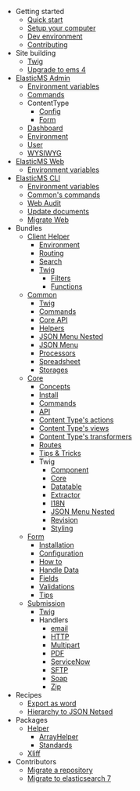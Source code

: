 - Getting started
  - [Quick start](/getting-started/quick-start.md)
  - [Setup your computer](/getting-started/local-dev.md)
  - [Dev environment](/getting-started/dev-env.md)
  - [Contributing](/getting-started/contributing.md)
- Site building
  - [Twig](/site-building/twig.md)
  - [Upgrade to ems 4](/site-building/upgrade-to-4.md)
- [ElasticMS Admin](/elasticms-admin/index.md)
  - [Environment variables](/elasticms-admin/environment-variables.md)
  - [Commands](/elasticms-admin/commands/commands.md)
  - ContentType
    - [Config](/elasticms-admin/contentType/contentType.md)
    - [Form](/elasticms-admin/contentType/form.md)
  - [Dashboard](/elasticms-admin/dashboard/dashboard.md)
  - [Environment](/elasticms-admin/environment/environment.md)
  - [User](/elasticms-admin/user/user.md)
  - [WYSIWYG](/elasticms-admin/wysiwyg/wysiwyg.md)
- [ElasticMS Web](/elasticms-web/index.md)
  - [Environment variables](/elasticms-web/parameters.md)
- [ElasticMS CLI](/elasticms-cli/index.md)
  - [Environment variables](/elasticms-cli/parameters.md)
  - [Common's commands](/elasticms-cli/commands.md)
  - [Web Audit](/elasticms-cli/audit.md)
  - [Update documents](/elasticms-cli/documents.md)
  - [Migrate Web](/elasticms-cli/migrate-web.md)
- Bundles
  - [Client Helper](/dev/client-helper-bundle/index.md)
    - [Environment](/dev/client-helper-bundle/environment.md)
    - [Routing](/dev/client-helper-bundle/routing.md)
    - [Search](/dev/client-helper-bundle/search.md)
    - [Twig](/dev/client-helper-bundle/twig.md)
      - [Filters](/dev/client-helper-bundle/Twig/filters.md)
      - [Functions](/dev/client-helper-bundle/Twig/functions.md)
  - [Common](/dev/common-bundle/index.md)
    - [Twig](/dev/common-bundle/twig.md)
    - [Commands](/dev/common-bundle/commands.md)
    - [Core API](/dev/common-bundle/core-api.md)
    - [Helpers](/dev/common-bundle/helpers.md)
    - [JSON Menu Nested](/dev/common-bundle/json-menu-nested.md)
    - [JSON Menu](/dev/common-bundle/json-menu.md)
    - [Processors](/dev/common-bundle/processors.md)
    - [Spreadsheet](/dev/common-bundle/spreadsheet.md)
    - [Storages](/dev/common-bundle/storages.md)
  - [Core](/dev/core-bundle/index.md)
    - [Concepts](/dev/core-bundle/elasticms.md)
    - [Install](/dev/core-bundle/install.md)
    - [Commands](/dev/core-bundle/commands.md)
    - [API](/dev/core-bundle/api.md)
    - [Content Type's actions](/dev/core-bundle/content-types/actions.md)
    - [Content Type's views](/dev/core-bundle/content-types/views.md)
    - [Content Type's transformers](/dev/core-bundle/content-types/transformers.md)
    - [Routes](/dev/core-bundle/routes.md)
    - [Tips & Tricks](/dev/core-bundle/tricks.md)
    - Twig
      - [Component](/dev/core-bundle/twig/component.md)
      - [Core](/dev/core-bundle/twig/core.md)
      - [Datatable](/dev/core-bundle/twig/datatable.md)
      - [Extractor](/dev/core-bundle/twig/extractor.md)
      - [I18N](/dev/core-bundle/twig/i18n.md)
      - [JSON Menu Nested](/dev/core-bundle/twig/json-menu-nested.md)
      - [Revision](/dev/core-bundle/twig/revision.md)
      - [Styling](/dev/core-bundle/twig/styling.md)
  - [Form](/dev/form-bundle/index.md)
    - [Installation](/dev/form-bundle/install.md)
    - [Configuration](/dev/form-bundle/config.md)
    - [How to](/dev/form-bundle/example.md)
    - [Handle Data](/dev/form-bundle/handlers.md)
    - [Fields](/dev/form-bundle/fields.md)
    - [Validations](/dev/form-bundle/validations.md)
    - [Tips](/dev/form-bundle/tips.md)
  - [Submission](/dev/submission-bundle/index.md)
    - [Twig](/dev/submission-bundle/twig.md)
    - Handlers
      - [email](/dev/submission-bundle/handlers/email.md)
      - [HTTP](/dev/submission-bundle/handlers/http.md)
      - [Multipart](/dev/submission-bundle/handlers/multipart.md)
      - [PDF](/dev/submission-bundle/handlers/pdf.md)
      - [ServiceNow](/dev/submission-bundle/handlers/service-now.md)
      - [SFTP](/dev/submission-bundle/handlers/sftp.md)
      - [Soap](/dev/submission-bundle/handlers/soap.md)
      - [Zip](/dev/submission-bundle/handlers/zip.md)
- Recipes
  - [Export as word](/recipes/export-as-word.md)
  - [Hierarchy to JSON Netsed](/recipes/hierarchy-to-json-netsed.md)
- Packages
  - [Helper](/dev/helpers/index.md)
    - [ArrayHelper](/dev/helpers/array-helper.md)
    - [Standards](/dev/helpers/standard.md)
  - [Xliff](/dev/xliff/index.md)
- Contributors
  - [Migrate a repository](/maintainers/migrate-repo.md)
  - [Migrate to elasticsearch 7](/maintainers/migrade-to-es7.md)

